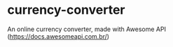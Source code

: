 # currency-converter
An online currency converter, made with Awesome API (https://docs.awesomeapi.com.br/)
